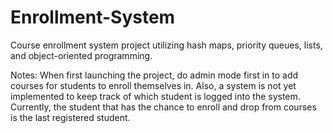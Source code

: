 # Enrollment-System
Course enrollment system project utilizing hash maps, priority queues, lists, and object-oriented programming.

Notes: When first launching the project, do admin mode first in to add courses for students to enroll themselves in. Also, a system is not yet implemented to keep track of which student is logged into the system. Currently, the student that has the chance to enroll and drop from courses is the last registered student.
